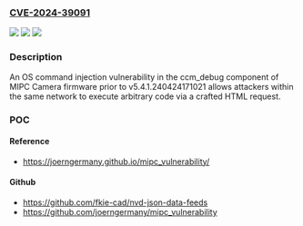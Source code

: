 ### [CVE-2024-39091](https://cve.mitre.org/cgi-bin/cvename.cgi?name=CVE-2024-39091)
![](https://img.shields.io/static/v1?label=Product&message=n%2Fa&color=blue)
![](https://img.shields.io/static/v1?label=Version&message=n%2Fa&color=blue)
![](https://img.shields.io/static/v1?label=Vulnerability&message=n%2Fa&color=brighgreen)

### Description

An OS command injection vulnerability in the ccm_debug component of MIPC Camera firmware prior to v5.4.1.240424171021 allows attackers within the same network to execute arbitrary code via a crafted HTML request.

### POC

#### Reference
- https://joerngermany.github.io/mipc_vulnerability/

#### Github
- https://github.com/fkie-cad/nvd-json-data-feeds
- https://github.com/joerngermany/mipc_vulnerability

